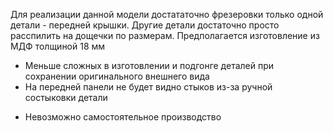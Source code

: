 Для реализации данной модели достататочно фрезеровки только одной детали - передней крышки. Другие детали достаточно просто расспилить на дощечки по размерам. Предполагается изготовление из МДФ толщиной 18 мм

+ Меньше сложных в изготовлении и подгонге деталей при сохранении оригинального внешнего вида
+ На передней панели не будет видно стыков из-за ручной состыковки детали
- Невозможно самостоятельное производство